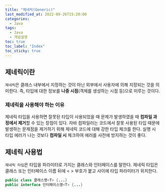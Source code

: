 ```yaml
---
title: "제네릭(Generic)"
last_modified_at: 2022-09-26T15:20:00
categories:
  - Java
tags:
  - Java
  - 개념설명
toc: true
toc_label: "Index"
toc_sticky: true
---
```


## 제네릭이란

`제네릭`은 클래스 내부에서 지정하는 것이 아닌 외부에서 사용자에 의해 지정되는 것을 의미한다. 즉, 타입에 대한 정보를 **나중 시점**(객체를 생성하는 시점 등)으로 미루는 것이다.

### 제네릭을 사용해야 하는 이유

제네릭 타입을 사용하면 잘못된 타입이 사용되었을 때 문제가 발생하였을 때 **컴파일 과정에서 제거**할 수 있는 장점이 있다. 자바 컴파일러는 코드에서 잘못 사용된 타입 때문에 발생하는 문제점을 제거하기 위해 제네릭 코드에 대해 강한 타입 체크를 한다. 실행 시 타입 에러가 나는 것보다 **컴파일 시** 체크하여 에러를 사전에 방지하는 것이 좋다.

## 제네릭 사용법

`제네릭 타입`은 타입을 파라미터로 가지는 클래스와 인터페이스를 말한다. 제네릭 타입은 클래스 또는 인터페이스 이름 뒤에  < > 부호가 붙고 사이에 타입 파라미터가 위치한다.

```java
public class 클래스명<T> {...}
public interface 인터페이스명<T> {...}
```